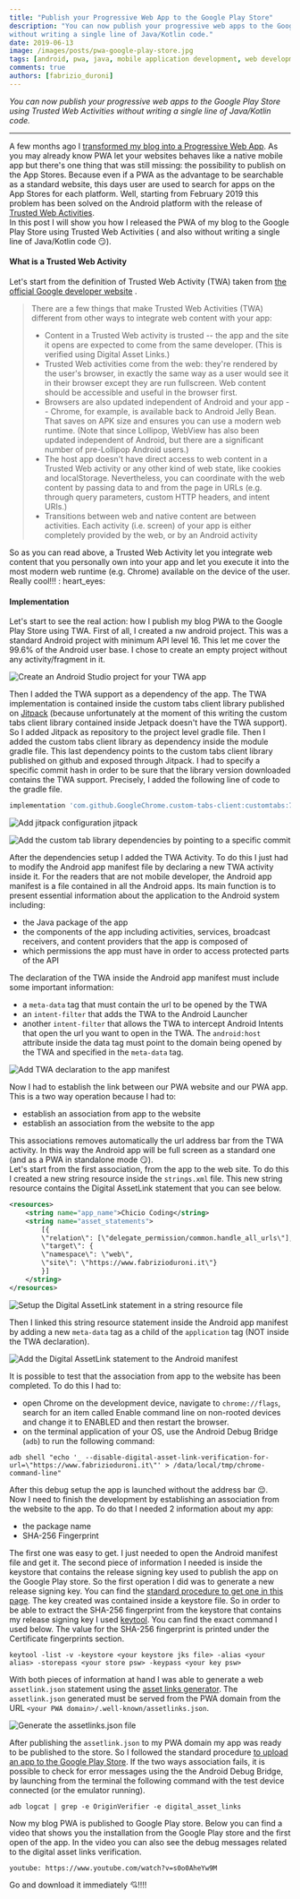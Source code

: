 ```yaml
---
title: "Publish your Progressive Web App to the Google Play Store"
description: "You can now publish your progressive web apps to the Google Play Store using Trusted Web Activities
without writing a single line of Java/Kotlin code."
date: 2019-06-13 
image: /images/posts/pwa-google-play-store.jpg
tags: [android, pwa, java, mobile application development, web development, javascript]
comments: true 
authors: [fabrizio_duroni]
---
```


*You can now publish your progressive web apps to the Google Play Store using Trusted Web Activities without writing a
single line of Java/Kotlin code.*

---

A few months ago I [transformed my blog into a Progressive Web App](/2019/03/03/github-pages-progressive-web-app/).
As you may already know PWA let your websites behaves like a native mobile app but there's one thing that was still
missing: the possibility to publish on the App Stores. Because even if a PWA as the advantage to be searchable as a
standard website, this days user are used to search for apps on the App Stores for each platform. Well, starting from
February 2019 this problem has been solved on the Android platform with the release
of [Trusted Web Activities](https://developers.google.com/web/updates/2019/02/using-twa "trusted web activities").  
In this post I will show you how I released the PWA of my blog to the Google Play Store using Trusted Web Activities (
and also without writing a single line of Java/Kotlin code :smirk:).

#### What is a Trusted Web Activity

Let's start from the definition of Trusted Web Activity (TWA) taken
from [the official Google developer website](https://developers.google.com/web/updates/2019/02/using-twa "trusted web activities")
.

> There are a few things that make Trusted Web Activities (TWA) different from other ways to integrate web content with your app:
>
> * Content in a Trusted Web activity is trusted -- the app and the site it opens are expected to come from the same developer. (This is verified using Digital Asset Links.)
> * Trusted Web activities come from the web: they're rendered by the user's browser, in exactly the same way as a user would see it in their browser except they are run fullscreen. Web content should be accessible and useful in the browser first.
> * Browsers are also updated independent of Android and your app -- Chrome, for example, is available back to Android Jelly Bean. That saves on APK size and ensures you can use a modern web runtime. (Note that since Lollipop, WebView has also been updated independent of Android, but there are a significant number of pre-Lollipop Android users.)
> * The host app doesn't have direct access to web content in a Trusted Web activity or any other kind of web state, like cookies and localStorage. Nevertheless, you can coordinate with the web content by passing data to and from the page in URLs (e.g. through query parameters, custom HTTP headers, and intent URIs.)
> * Transitions between web and native content are between activities. Each activity (i.e. screen) of your app is either completely provided by the web, or by an Android activity

So as you can read above, a Trusted Web Activity let you integrate web content that you personally own into your app and
let you execute it into the most modern web runtime (e.g. Chrome) available on the device of the user. Really cool!!! :
heart_eyes:

#### Implementation

Let's start to see the real action: how I publish my blog PWA to the Google Play Store using TWA. First of all, I
created a nw android project. This was a standard Android project with minimum API level 16. This let me cover the 99.6%
of the Android user base. I chose to create an empty project without any activity/fragment in it.

![Create an Android Studio project for your TWA app](/images/posts/pwa-app-01-create-project.jpg)

Then I added the TWA support as a dependency of the app. The TWA implementation is contained inside the custom tabs
client library published on [Jitpack](https://jitpack.io/ "Jitpack") (because unfortunately at the moment of this
writing the custom tabs client library contained inside Jetpack doesn't have the TWA support). So I added Jitpack as
repository to the project level gradle file. Then I added the custom tabs client library as dependency inside the module
gradle file. This last dependency points to the custom tabs client library published on github and exposed through
Jitpack. I had to specify a specific commit hash in order to be sure that the library version downloaded contains the
TWA support. Precisely, I added the following line of code to the gradle file.

```gradle
implementation 'com.github.GoogleChrome.custom-tabs-client:customtabs:7a2c1374a3'
```

![Add jitpack configuration jitpack](/images/posts/pwa-app-02-jitpack-configuration.jpg)

![Add the custom tab library dependencies by pointing to a specific commit](/images/posts/pwa-app-03-java8-and-custom-tab-dependecies.jpg)

After the dependencies setup I added the TWA Activity. To do this I just had to modify the Android app manifest file by
declaring a new TWA activity inside it. For the readers that are not mobile developer, the Android app manifest is a
file contained in all the Android apps. Its main function is to present essential information about the application to
the Android system including:

* the Java package of the app
* the components of the app including activities, services, broadcast receivers, and content providers that the app is
  composed of
* which permissions the app must have in order to access protected parts of the API

The declaration of the TWA inside the Android app manifest must include some important information:

* a `meta-data` tag that must contain the url to be opened by the TWA
* an `intent-filter` that adds the TWA to the Android Launcher
* another `intent-filter` that allows the TWA to intercept Android Intents that open the url you want to open in the
  TWA. The `android:host` attribute inside the data tag must point to the domain being opened by the TWA and specified
  in the `meta-data` tag.

![Add TWA declaration to the app manifest](/images/posts/pwa-app-04-twa-activity-declaration.jpg)

Now I had to establish the link between our PWA website and our PWA app. This is a two way operation because I had to:

* establish an association from app to the website
* establish an association from the website to the app

This associations removes automatically the url address bar from the TWA activity. In this way the Android app will be
full screen as a standard one (and as a PWA in standalone mode :smirk:).  
Let's start from the first association, from the app to the web site. To do this I created a new string resource inside
the `strings.xml` file. This new string resource contains the Digital AssetLink statement that you can see below.

```xml
<resources>
    <string name="app_name">Chicio Coding</string>
    <string name="asset_statements">
        [{
        \"relation\": [\"delegate_permission/common.handle_all_urls\"],
        \"target\": {
        \"namespace\": \"web\",
        \"site\": \"https://www.fabrizioduroni.it\"}
        }]
    </string>
</resources>
```

![Setup the Digital AssetLink statement in a string resource file](/images/posts/pwa-app-05-associate-app-to-web-1.jpg)

Then I linked this string resource statement inside the Android app manifest by adding a new `meta-data` tag as a child
of the `application` tag (NOT inside the TWA declaration).

![Add the Digital AssetLink statement to the Android manifest](/images/posts/pwa-app-05-associate-app-to-web-2.jpg)

It is possible to test that the association from app to the website has been completed. To do this I had to:

* open Chrome on the development device, navigate to `chrome://flags`, search for an item called Enable command line on
  non-rooted devices and change it to ENABLED and then restart the browser.
* on the terminal application of your OS, use the Android Debug Bridge (`adb`) to run the following command:

```shell
adb shell "echo '_ --disable-digital-asset-link-verification-for-url=\"https://www.fabrizioduroni.it\"' > /data/local/tmp/chrome-command-line"
```

After this debug setup the app is launched without the address bar :relieved:.  
Now I need to finish the development by establishing an association from the website to the app. To do that I needed 2
information about my app:

* the package name
* SHA-256 Fingerprint

The first one was easy to get. I just needed to open the Android manifest file and get it. The second piece of
information I needed is inside the keystore that contains the release signing key used to publish the app on the Google
Play store. So the first operation I did was to generate a new release signing key. You can find
the [standard procedure to get one in this page](https://developer.android.com/studio/publish/app-signing#generate-key).
The key created was contained inside a keystore file. So in order to be able to extract the SHA-256 fingerprint from the
keystore that contains my release signing key I
used [keytool](https://docs.oracle.com/javase/6/docs/technotes/tools/windows/keytool.html 'keytool'). You can find the
exact command I used below. The value for the SHA-256 fingerprint is printed under the Certificate fingerprints section.

```shell
keytool -list -v -keystore <your keystore jks file> -alias <your alias> -storepass <your store psw> -keypass <your key psw>
```

With both pieces of information at hand I was able to generate a web `assetlink.json` statement using
the [asset links generator](https://developers.google.com/digital-asset-links/tools/generator). The `assetlink.json`
generated must be served from the PWA domain from the URL `<your PWA domain>/.well-known/assetlinks.json`.

![Generate the assetlinks.json file](/images/posts/pwa-app-07-assetlink-generator.jpg)

After publishing the `assetlink.json` to my PWA domain my app was ready to be published to the store. So I followed the
standard
procedure [to upload an app to the Google Play Store](https://developer.android.com/studio/publish/upload-bundle). If
the two ways association fails, it is possible to check for error messages using the the Android Debug Bridge, by
launching from the terminal the following command with the test device connected (or the emulator running).

```shell
adb logcat | grep -e OriginVerifier -e digital_asset_links
```

Now my blog PWA is published to Google Play store. Below you can find a video that shows you the installation from the
Google Play store and the first open of the app. In the video you can also see the debug messages related to the digital
asset links verification.

`youtube: https://www.youtube.com/watch?v=s0o0AheYw9M`

Go and download it immediately :cupid:!!!!
